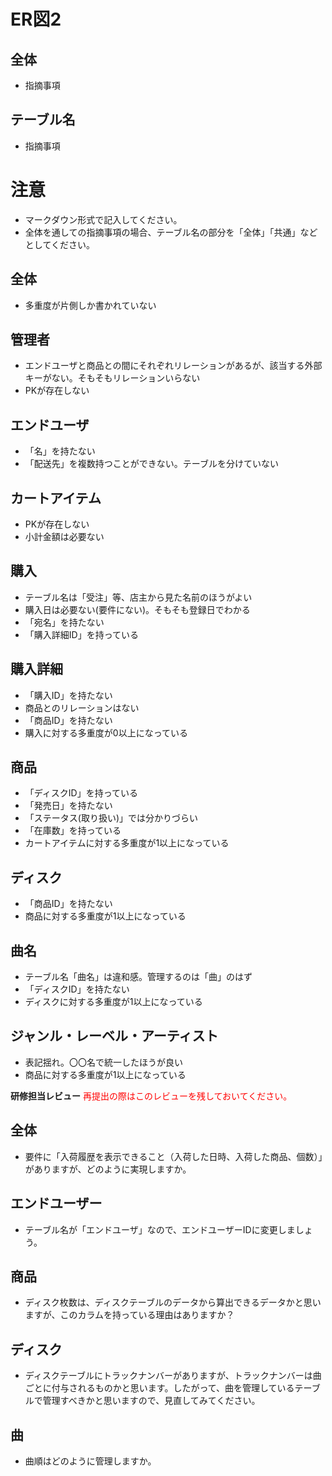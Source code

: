# ER図2
## 全体
- 指摘事項

## テーブル名
- 指摘事項

# 注意
* マークダウン形式で記入してください。
* 全体を通しての指摘事項の場合、テーブル名の部分を「全体」「共通」などとしてください。

## 全体
- 多重度が片側しか書かれていない
## 管理者
- エンドユーザと商品との間にそれぞれリレーションがあるが、該当する外部キーがない。そもそもリレーションいらない
- PKが存在しない
## エンドユーザ
- 「名」を持たない
- 「配送先」を複数持つことができない。テーブルを分けていない
## カートアイテム
- PKが存在しない
- 小計金額は必要ない
## 購入
- テーブル名は「受注」等、店主から見た名前のほうがよい
- 購入日は必要ない(要件にない)。そもそも登録日でわかる
- 「宛名」を持たない
- 「購入詳細ID」を持っている
## 購入詳細
- 「購入ID」を持たない
- 商品とのリレーションはない
- 「商品ID」を持たない
- 購入に対する多重度が0以上になっている
## 商品
- 「ディスクID」を持っている
- 「発売日」を持たない
- 「ステータス(取り扱い)」では分かりづらい
- 「在庫数」を持っている
- カートアイテムに対する多重度が1以上になっている
## ディスク
- 「商品ID」を持たない
- 商品に対する多重度が1以上になっている
## 曲名
- テーブル名「曲名」は違和感。管理するのは「曲」のはず
- 「ディスクID」を持たない
- ディスクに対する多重度が1以上になっている
## ジャンル・レーベル・アーティスト
- 表記揺れ。〇〇名で統一したほうが良い
- 商品に対する多重度が1以上になっている

**研修担当レビュー**
<font color="red">再提出の際はこのレビューを残しておいてください。</font>
## 全体
- 要件に「入荷履歴を表示できること（入荷した日時、入荷した商品、個数）」がありますが、どのように実現しますか。

## エンドユーザー
- テーブル名が「エンドユーザ」なので、エンドユーザーIDに変更しましょう。

## 商品
- ディスク枚数は、ディスクテーブルのデータから算出できるデータかと思いますが、このカラムを持っている理由はありますか？

## ディスク
- ディスクテーブルにトラックナンバーがありますが、トラックナンバーは曲ごとに付与されるものかと思います。したがって、曲を管理しているテーブルで管理すべきかと思いますので、見直してみてください。

## 曲
- 曲順はどのように管理しますか。